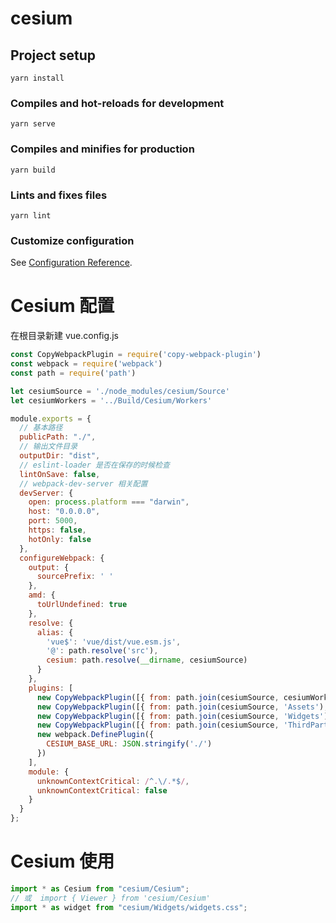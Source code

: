 # cesium

## Project setup
```
yarn install
```

### Compiles and hot-reloads for development
```
yarn serve
```

### Compiles and minifies for production
```
yarn build
```

### Lints and fixes files
```
yarn lint
```

### Customize configuration
See [Configuration Reference](https://cli.vuejs.org/config/).


# Cesium 配置

在根目录新建 vue.config.js


```js
const CopyWebpackPlugin = require('copy-webpack-plugin')
const webpack = require('webpack')
const path = require('path')

let cesiumSource = './node_modules/cesium/Source'
let cesiumWorkers = '../Build/Cesium/Workers'

module.exports = {
  // 基本路径
  publicPath: "./",
  // 输出文件目录
  outputDir: "dist",
  // eslint-loader 是否在保存的时候检查
  lintOnSave: false,
  // webpack-dev-server 相关配置
  devServer: {
    open: process.platform === "darwin",
    host: "0.0.0.0",
    port: 5000,
    https: false,
    hotOnly: false
  },
  configureWebpack: {
    output: {
      sourcePrefix: ' '
    },
    amd: {
      toUrlUndefined: true
    },
    resolve: {
      alias: {
        'vue$': 'vue/dist/vue.esm.js',
        '@': path.resolve('src'),
        cesium: path.resolve(__dirname, cesiumSource)
      }
    },
    plugins: [
      new CopyWebpackPlugin([{ from: path.join(cesiumSource, cesiumWorkers), to: 'Workers' }]),
      new CopyWebpackPlugin([{ from: path.join(cesiumSource, 'Assets'), to: 'Assets' }]),
      new CopyWebpackPlugin([{ from: path.join(cesiumSource, 'Widgets'), to: 'Widgets' }]),
      new CopyWebpackPlugin([{ from: path.join(cesiumSource, 'ThirdParty/Workers'), to: 'ThirdParty/Workers' }]),
      new webpack.DefinePlugin({
        CESIUM_BASE_URL: JSON.stringify('./')
      })
    ],
    module: {
      unknownContextCritical: /^.\/.*$/,
      unknownContextCritical: false
    }
  }
};

```

# Cesium 使用

```js
import * as Cesium from "cesium/Cesium";
// 或  import { Viewer } from 'cesium/Cesium'
import * as widget from "cesium/Widgets/widgets.css";
```